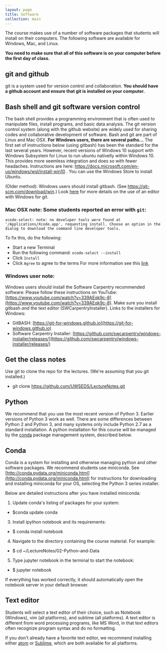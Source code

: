 ```yaml
---
layout: page
title: Software
collection: main
---
```


The course makes use of a number of software packages that students
will install on their computers.
The following software are available for Windows, Mac, and Linux.

**You need to make sure that all of this software is on your computer before the first day of class.**

## git and github
git is a system used for version control and collaboration.
**You should have a github account and ensure that
git is installed on your computer.**

## Bash shell and git software version control
The bash shell provides a programming environment that
is often used to manipulate files, install programs, and
basic data analysis.
The git version control system (along with the github website)
are widely used for sharing codes and collaborative development
of software.
Bash and git are part of Linux and Mac OSX.
**For Windows users, there are several paths...** The first set of instructions below (using gitbash) has been the standard for the last several years.  However, recent versions of Windows 10 support with Windows Subsystem for Linux to run ubuntu nativelly within Windows 10.  This provides more seemless integration and does so with fewer headaches.  Instructions are here: https://docs.microsoft.com/en-us/windows/wsl/install-win10 .  You can use the Windows Store to install Ubuntu.

(Older method):
Windows users should install gitbash. (See https://git-scm.com/download/win.)
Look [here](https://github.com/UWSEDS/uwseds.github.io/blob/master/software_windows_texteditor.md)
for more
details on the use of an editor with Windows for git.

### Mac OSX note: Some students reported an error with ``git``:
```
xcode-select: note: no developer tools were found at '/Applications/Xcode.app', requesting install. Choose an option in the dialog to download the command line developer tools.
```
To fix this, do the following:

* Start a new Terminal
* Run the following command: ``xcode-select --install``
* Click ``Install``
* Click ``Agree`` to agree to the terms
For more information see this [link](http://mac-how-to.wonderhowto.com/how-to/install-command-line-developer-tools-without-xcode-0168115/)

### Windows user note:
Windows users should install the Software Carpentry recommended software:
Please follow these instructions on YouTube: [https://www.youtube.com/watch?v=339AEqk9c-8](https://www.youtube.com/watch?v=339AEqk9c-8).
Make sure you install gitbash _and_ the text editor (SWCarpentryInstaller).
Links to the installers for Windows:
* GitBASH: [https://git-for-windows.github.io](https://git-for-windows.github.io)
* Software Carpentry Installer: [https://github.com/swcarpentry/windows-installer/releases/](https://github.com/swcarpentry/windows-installer/releases/)

## Get the class notes
Use git to clone the repo for the lectures. (We're assuming that you git installed.)

- git clone https://github.com/UWSEDS/LectureNotes.git

## Python
We recommend that you use the most recent version of Python 3.  Earlier
versions of Python 3 work as well.  There are some differences between Python 2
and Python 3, and many systems only include Python 2.7 as a standard
installation.  A python installation for this course will be managed by the
[conda](https://conda.io/docs/) package management system, described below.

## Conda
Conda is a system for installing and otherwise managing python and other
software packages.  We recommend students use miniconda.  See
[http://conda.pydata.org/miniconda.html](http://conda.pydata.org/miniconda.html)
for instructions for downloading and installing miniconda for your OS, selecting
the Python 3 series installer.

Below are detailed instructions after you have installed miniconda:

1. Update conda's listing of packages for your system:
- $conda update conda
3. Install ipython notebook and its requirements:
- $ conda install notebook
4. Navigate to the directory containing the course material. For example:
- $ cd ~/LectureNotes/02-Python-and-Data
5. Type jupyter notebook in the terminal to start the notebook:
- $ jupyter notebook

If everything has worked correctly, it should automatically open the notebook
server in your default browser.

## Text editor
Students will select a text editor of their choice, such as
Notebook (Windows), vim (all platforms), and sublime (all platforms).
A text editor is different from word processing programs,
like MS Word, in that text editors often recognize
program syntax and do no formatting.

If you don't already have a favorite text editor, we recommend installing either [atom](http://atom.io/) or [Sublime](http://www.sublimetext.com/), which are both available for all platforms.
